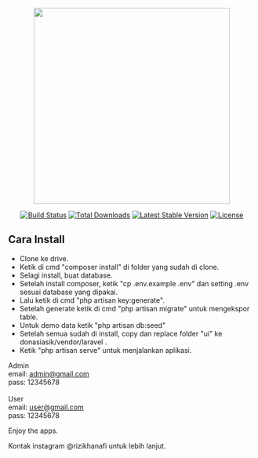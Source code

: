 <p align="center"><a href="https://laravel.com" target="_blank"><img src="https://raw.githubusercontent.com/laravel/art/master/logo-lockup/5%20SVG/2%20CMYK/1%20Full%20Color/laravel-logolockup-cmyk-red.svg" width="400"></a></p>

<p align="center">
<a href="https://travis-ci.org/laravel/framework"><img src="https://travis-ci.org/laravel/framework.svg" alt="Build Status"></a>
<a href="https://packagist.org/packages/laravel/framework"><img src="https://img.shields.io/packagist/dt/laravel/framework" alt="Total Downloads"></a>
<a href="https://packagist.org/packages/laravel/framework"><img src="https://img.shields.io/packagist/v/laravel/framework" alt="Latest Stable Version"></a>
<a href="https://packagist.org/packages/laravel/framework"><img src="https://img.shields.io/packagist/l/laravel/framework" alt="License"></a>
</p>

## Cara Install

- Clone ke drive.
- Ketik di cmd "composer install" di folder yang sudah di clone.
- Selagi install, buat database.
- Setelah install composer, ketik "cp .env.example .env" dan setting .env sesuai database yang dipakai.
- Lalu ketik di cmd "php artisan key:generate".
- Setelah generate ketik di cmd "php artisan migrate" untuk mengekspor table.
- Untuk demo data ketik "php artisan db:seed"
- Setelah semua sudah di install, copy dan replace folder "ui" ke donasiasik/vendor/laravel .
- Ketik "php artisan serve" untuk menjalankan aplikasi.

Admin <br>
email: admin@gmail.com <br>
pass: 12345678 <br>
<br>
User <br>
email: user@gmail.com <br>
pass: 12345678 <br>

Enjoy the apps.

Kontak instagram @rizikhanafi untuk lebih lanjut.
